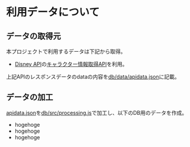 # 利用データについて

## データの取得元

本プロジェクトで利用するデータは下記から取得。

- [Disney API](https://disneyapi.dev/)の[キャラクター情報取得API](https://api.disneyapi.dev/character)を利用。

上記APIのレスポンスデータのdataの内容を[db/data/apidata.json](./apidata.json)に記載。

## データの加工

[apidata.json](./apidata.json)を[db/src/processing.js](../src/processing.js)で加工し、以下のDB用のデータを作成。

- hogehoge
- hogehoge
- hogehoge
